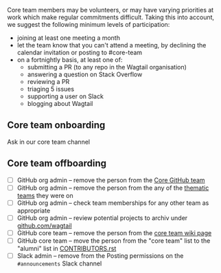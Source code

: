 Core team members may be volunteers, or may have varying priorities at work which make regular commitments difficult. Taking this into account, we suggest the following minimum levels of participation:

 - joining at least one meeting a month
 - let the team know that you can't attend a meeting, by declining the calendar invitation or posting to #core-team
 - on a fortnightly basis, at least one of:
   - submitting a PR (to any repo in the Wagtail organisation)
   - answering a question on Stack Overflow
   - reviewing a PR
   - triaging 5 issues
   - supporting a user on Slack
   - blogging about Wagtail

## Core team onboarding

Ask in our core team channel

## Core team offboarding

- [ ] GitHub org admin – remove the person from the [Core GitHub team](https://github.com/orgs/wagtail/teams/core/members)
- [ ] GitHub org admin – remove the person from the any of the [thematic teams](https://github.com/orgs/wagtail/teams) they were on
- [ ] GitHub org admin – check team memberships for any other team as appropriate
- [ ] GitHub org admin – review potential projects to archiv under [github.com/wagtail](https://github.com/wagtail)
- [ ] GitHub core team – remove the person from the [core team wiki page](https://github.com/wagtail/wagtail/wiki/Wagtail-core-team)
- [ ] GitHub core team – move the person from the "core team" list to the "alumni" list in [CONTRIBUTORS.rst](https://github.com/wagtail/wagtail/blob/main/CONTRIBUTORS.rst)
- [ ] Slack admin – remove from the Posting permissions on the `#announcements` Slack channel